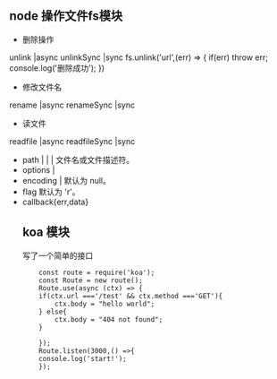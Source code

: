 ## node 操作文件fs模块
+ 删除操作

unlink |async  unlinkSync |sync
fs.unlink('url',(err) => {
 if(err) throw err;
 console.log('删除成功');
})

+ 修改文件名

rename |async renameSync |sync

+ 读文件

readfile |async readfileSync |sync

+ path <string> | <Buffer> | <URL> | <integer> 文件名或文件描述符。
+ options <Object> | <string>
+ encoding <string> | <null> 默认为 null。
+ flag <string> 默认为 'r'。
+ callback{err,data}

## koa 模块

写了一个简单的接口

        const route = require('koa');
        const Route = new route();
        Route.use(async (ctx) => {
        if(ctx.url ==='/test' && ctx.method ==='GET'){
            ctx.body = "hello world";
        } else{
            ctx.body = "404 not found";
        }
        
        });
        Route.listen(3000,() =>{
        console.log('start!');
        });